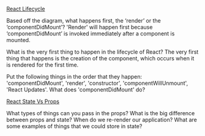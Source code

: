 [React Lifecycle](https://medium.com/@joshuablankenshipnola/react-component-lifecycle-events-cb77e670a093)

Based off the diagram, what happens first, the ‘render’ or the ‘componentDidMount’?
'Render' will happen first because ‘componentDidMount’ is invoked immediately after a component is mounted.

What is the very first thing to happen in the lifecycle of React?
The very first thing that happens is the creation of the component, which occurs when it is rendered for the first time.

Put the following things in the order that they happen: 'componentDidMount', 'render', 'constructor', 'componentWillUnmount', 'React Updates'.
What does 'componentDidMount' do?

[React State Vs Props](https://youtu.be/IYvD9oBCuJI)

What types of things can you pass in the props?
What is the big difference between props and state?
When do we re-render our application?
What are some examples of things that we could store in state?
